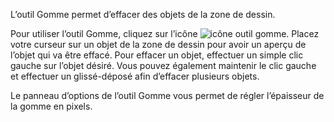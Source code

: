 L’outil Gomme permet d’effacer des objets de la zone de dessin.

 Pour utiliser l’outil Gomme, cliquez sur l’icône ![icône outil gomme](../../assets/PLACEHOLDER.png). Placez votre curseur sur un objet de la zone de dessin pour avoir un aperçu de l’objet qui va être effacé. Pour effacer un objet, effectuer un simple clic gauche sur l’objet désiré. Vous pouvez également maintenir le clic gauche et effectuer un glissé-déposé afin d’effacer plusieurs objets.

 Le panneau d’options de l’outil Gomme vous permet de régler l’épaisseur de la gomme en pixels.